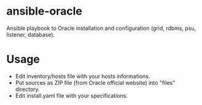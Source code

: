 # ansible-oracle
Ansible playbook to Oracle installation and configuration (grid, rdbms, psu, listener, database).

# Usage
* Edit inventory/hosts file with your hosts informations.
* Put sources as ZIP file (from Oracle official website) into "files" directory.
* Edit install.yaml file with your specifications.
